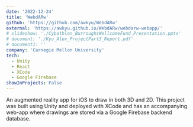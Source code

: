 ```yaml
---
date: '2022-12-24'
title: 'WebdARw'
github: 'https://github.com/awkyu/WebdARw'
external: 'https://awkyu.github.io/WebdARw/webdarw-webapp/'
# slideshow: './Cybathlon_BurroughsWellcomeFund_Presentation.pptx'
# document: './Kyu_Alex_ProjectPart3_Report.pdf'
# document1: ''
company: 'Carnegie Mellon University'
tech:
  - Unity
  - React
  - XCode
  - Google Firebase
showInProjects: False
---
```


An augmented reality app for iOS to draw in both 3D and 2D. This project was built using Unity and deployed with XCode and has an accompanying web-app where drawings are stored via a Google Firebase backend database.
